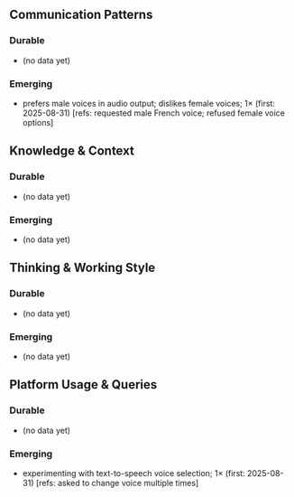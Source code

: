 ## Communication Patterns
### Durable
- (no data yet)

### Emerging
- prefers male voices in audio output; dislikes female voices; 1× (first: 2025-08-31) [refs: requested male French voice; refused female voice options]

## Knowledge & Context
### Durable
- (no data yet)

### Emerging
- (no data yet)

## Thinking & Working Style
### Durable
- (no data yet)

### Emerging
- (no data yet)

## Platform Usage & Queries
### Durable
- (no data yet)

### Emerging
- experimenting with text-to-speech voice selection; 1× (first: 2025-08-31) [refs: asked to change voice multiple times]